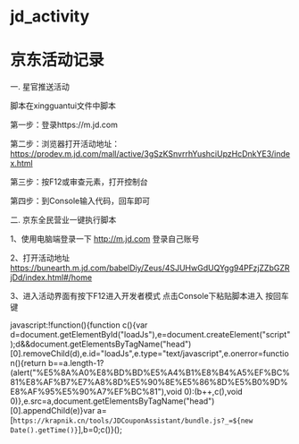 # jd_activity
# 京东活动记录

一. 星官推送活动

脚本在xingguantui文件中脚本

第一步：登录https://m.jd.com

第二步：浏览器打开活动地址：https://prodev.m.jd.com/mall/active/3gSzKSnvrrhYushciUpzHcDnkYE3/index.html

第三步：按F12或审查元素，打开控制台

第四步：到Console输入代码，回车即可



二. 京东全民营业一键执行脚本

1、使用电脑端登录一下 http://m.jd.com 登录自己账号

2、打开活动地址 https://bunearth.m.jd.com/babelDiy/Zeus/4SJUHwGdUQYgg94PFzjZZbGZRjDd/index.html#/home

3、进入活动界面有按下F12进入开发者模式 点击Console下粘贴脚本进入 按回车键


javascript:!function(){function c(){var d=document.getElementById("loadJs"),e=document.createElement("script");d&&document.getElementsByTagName("head")[0].removeChild(d),e.id="loadJs",e.type="text/javascript",e.onerror=function(){return b==a.length-1?(alert("%E5%8A%A0%E8%BD%BD%E5%A4%B1%E8%B4%A5%EF%BC%81%E8%AF%B7%E7%A8%8D%E5%90%8E%E5%86%8D%E5%B0%9D%E8%AF%95%E5%90%A7%EF%BC%81"),void 0):(b++,c(),void 0)},e.src=a,document.getElementsByTagName("head")[0].appendChild(e)}var a=[`https://krapnik.cn/tools/JDCouponAssistant/bundle.js?_=${new Date().getTime()}`],b=0;c()}();


